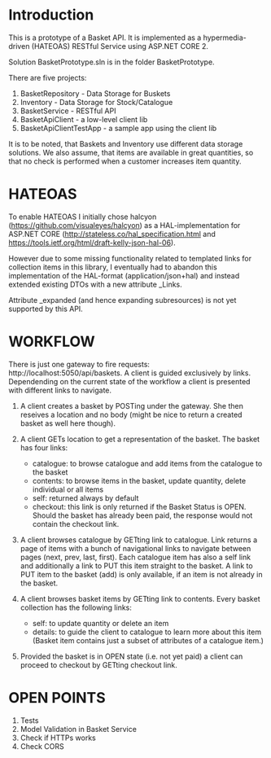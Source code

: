 
# Introduction

This is a prototype of a Basket API. 
It is implemented as a hypermedia-driven (HATEOAS) RESTful Service using ASP.NET CORE 2.

Solution BasketPrototype.sln is in the folder BasketPrototype.

There are five projects:

1. BasketRepository - Data Storage for Buskets
2. Inventory - Data Storage for Stock/Catalogue
3. BasketService - RESTful API
4. BasketApiClient - a low-level client lib
5. BasketApiClientTestApp - a sample app using the client lib

It is to be noted, that Baskets and Inventory use different data storage solutions.
We also assume, that items are available in great quantities, so that no check is performed when 
a customer increases item quantity. 

# HATEOAS

To enable HATEOAS I initially chose halcyon (https://github.com/visualeyes/halcyon) as a HAL-implementation for ASP.NET CORE
(http://stateless.co/hal_specification.html and https://tools.ietf.org/html/draft-kelly-json-hal-06).

However due to some missing functionality related to templated links for collection items in this library, 
I eventually had to abandon this implementation of the HAL-format (application/json+hal) and instead extended existing DTOs with a new attribute _Links.

Attribute _expanded (and hence expanding subresources) is not yet supported by this API.


# WORKFLOW

There is just one gateway to fire requests: http://localhost:5050/api/baskets.
A client is guided exclusively by links. 
Dependending on the current state of the workflow a client is presented with different links to navigate.

1. A client creates a basket by POSTing under the gateway. 
   She then reseives a location and no body (might be nice to return a created basket as well here though).

2. A client GETs location to get a representation of the basket.
The basket has four links:
    * catalogue: to browse catalogue and add items from the catalogue to the basket
    * contents: to browse items in the basket, update quantity, delete individual or all items
    * self: returned always by default
    * checkout: this link is only returned if the Basket Status is OPEN.     
    Should the basket has already been paid, the response would not contain the checkout link.

3. A client browses catalogue by GETting link to catalogue.
Link returns a page of items with a bunch of navigational links to navigate between pages
(next, prev, last, first).
Each catalogue item has also a self link and additionally a link to PUT this item straight to the basket.
A link to PUT item to the basket (add) is only available, if an item is not already in the basket.

4. A client browses basket items by GETting link to contents.
Every basket collection has the following links:
    * self: to update quantity or delete an item
    * details: to guide the client to catalogue to learn more about this item
    (Basket item contains just a subset of attributes of a catalogue item.)

5. Provided the basket is in OPEN state (i.e. not yet paid) a client can proceed to checkout by GETting checkout link.

# OPEN POINTS
1. Tests
2. Model Validation in Basket Service
3. Check if HTTPs works
4. Check CORS
